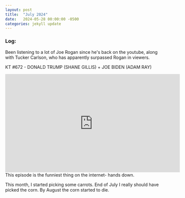 ```yaml
---
layout: post
title:  "July 2024"
date:   2024-05-28 00:00:00 -0500
categories: jekyll update
---
```


### Log:

Been listening to a lot of Joe Rogan since he's back on the youtube, along with Tucker Carlson, who has apparently surpassed Rogan in viewers.

KT #672 - DONALD TRUMP (SHANE GILLIS) + JOE BIDEN (ADAM RAY)
<iframe width="560" height="315" src="https://www.youtube.com/embed/ZgHR4ug866Q?si=-EOVYkWLaGJClb4d" title="YouTube video player" frameborder="0" allow="accelerometer; autoplay; clipboard-write; encrypted-media; gyroscope; picture-in-picture; web-share" referrerpolicy="strict-origin-when-cross-origin" allowfullscreen></iframe>
This episode is the funniest thing on the internet- hands down.

This month, I started picking some carrots. End of July I really should have picked the corn. By August the corn started to die.
